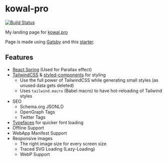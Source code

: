 # kowal-pro

[![Build Status](https://travis-ci.com/Kyczan/kowal-pro.svg?branch=master)](https://travis-ci.com/Kyczan/kowal-pro)

My landing page for [kowal.pro](http://kowal.pro)

Page is made using [Gatsby](https://www.gatsbyjs.org/) and this [starter](https://www.lekoarts.de/en/blog/gatsby-starter-portfolio-cara).

## Features

- [React Spring](https://github.com/drcmda/react-spring) (Used for Parallax effect)
- [TailwindCSS](https://tailwindcss.com/) & [styled-components](https://www.styled-components.com/) for styling
  - Use the full power of TailwindCSS while generating small styles (as unused data gets deleted)
  - Uses `tailwind.macro` (Babel macro) to have hot-reloading of Tailwind styles
- SEO
  - Schema.org JSONLD
  - OpenGraph Tags
  - Twitter Tags
- [Typefaces](https://github.com/KyleAMathews/typefaces) for quicker font loading
- Offline Support
- WebApp Manifest Support
- Responsive images
  - The right image size for every screen size
  - Traced SVG Loading (Lazy-Loading)
  - WebP Support
